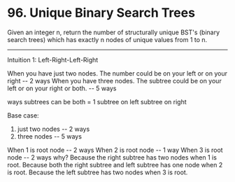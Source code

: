 # 96. Unique Binary Search Trees

Given an integer n, return the number of structurally unique BST's (binary search trees) which has exactly n nodes of unique values from 1 to n.

_______________________________________________

Intuition 1: Left-Right-Left-Right

When you have just two nodes. The number could be on your left or on your right -- 2 ways
When you have three nodes. The subtree could be on your left or on your right or both. -- 5 ways

ways subtrees can be both = 1
subtree on left
subtree on right

Base case:

1. just two nodes -- 2 ways
2. three nodes -- 5 ways

When 1 is root node -- 2 ways
When 2 is root node -- 1 way
When 3 is root node -- 2 ways
why?
Because the right subtree has two nodes when 1 is root.
Because both the right subtree and left subtree has one node when 2 is root.
Because the left subtree has two nodes when 3 is root.
